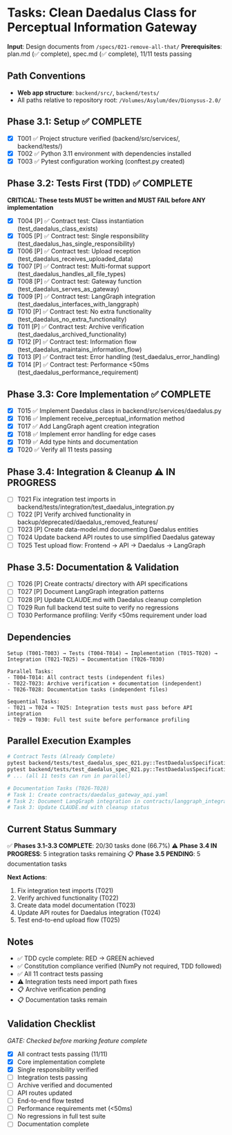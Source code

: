 # Tasks: Clean Daedalus Class for Perceptual Information Gateway

**Input**: Design documents from `/specs/021-remove-all-that/`
**Prerequisites**: plan.md (✅ complete), spec.md (✅ complete), 11/11 tests passing

## Path Conventions
- **Web app structure**: `backend/src/`, `backend/tests/`
- All paths relative to repository root: `/Volumes/Asylum/dev/Dionysus-2.0/`

## Phase 3.1: Setup ✅ COMPLETE
- [x] T001 ✅ Project structure verified (backend/src/services/, backend/tests/)
- [x] T002 ✅ Python 3.11 environment with dependencies installed
- [x] T003 ✅ Pytest configuration working (conftest.py created)

## Phase 3.2: Tests First (TDD) ✅ COMPLETE
**CRITICAL: These tests MUST be written and MUST FAIL before ANY implementation**
- [x] T004 [P] ✅ Contract test: Class instantiation (test_daedalus_class_exists)
- [x] T005 [P] ✅ Contract test: Single responsibility (test_daedalus_has_single_responsibility)
- [x] T006 [P] ✅ Contract test: Upload reception (test_daedalus_receives_uploaded_data)
- [x] T007 [P] ✅ Contract test: Multi-format support (test_daedalus_handles_all_file_types)
- [x] T008 [P] ✅ Contract test: Gateway function (test_daedalus_serves_as_gateway)
- [x] T009 [P] ✅ Contract test: LangGraph integration (test_daedalus_interfaces_with_langgraph)
- [x] T010 [P] ✅ Contract test: No extra functionality (test_daedalus_no_extra_functionality)
- [x] T011 [P] ✅ Contract test: Archive verification (test_daedalus_archived_functionality)
- [x] T012 [P] ✅ Contract test: Information flow (test_daedalus_maintains_information_flow)
- [x] T013 [P] ✅ Contract test: Error handling (test_daedalus_error_handling)
- [x] T014 [P] ✅ Contract test: Performance <50ms (test_daedalus_performance_requirement)

## Phase 3.3: Core Implementation ✅ COMPLETE
- [x] T015 ✅ Implement Daedalus class in backend/src/services/daedalus.py
- [x] T016 ✅ Implement receive_perceptual_information method
- [x] T017 ✅ Add LangGraph agent creation integration
- [x] T018 ✅ Implement error handling for edge cases
- [x] T019 ✅ Add type hints and documentation
- [x] T020 ✅ Verify all 11 tests passing

## Phase 3.4: Integration & Cleanup ⚠️ IN PROGRESS
- [ ] T021 Fix integration test imports in backend/tests/integration/test_daedalus_integration.py
- [ ] T022 [P] Verify archived functionality in backup/deprecated/daedalus_removed_features/
- [ ] T023 [P] Create data-model.md documenting Daedalus entities
- [ ] T024 Update backend API routes to use simplified Daedalus gateway
- [ ] T025 Test upload flow: Frontend → API → Daedalus → LangGraph

## Phase 3.5: Documentation & Validation
- [ ] T026 [P] Create contracts/ directory with API specifications
- [ ] T027 [P] Document LangGraph integration patterns
- [ ] T028 [P] Update CLAUDE.md with Daedalus cleanup completion
- [ ] T029 Run full backend test suite to verify no regressions
- [ ] T030 Performance profiling: Verify <50ms requirement under load

## Dependencies
```
Setup (T001-T003) → Tests (T004-T014) → Implementation (T015-T020) → Integration (T021-T025) → Documentation (T026-T030)

Parallel Tasks:
- T004-T014: All contract tests (independent files)
- T022-T023: Archive verification + documentation (independent)
- T026-T028: Documentation tasks (independent files)

Sequential Tasks:
- T021 → T024 → T025: Integration tests must pass before API integration
- T029 → T030: Full test suite before performance profiling
```

## Parallel Execution Examples
```bash
# Contract Tests (Already Complete)
pytest backend/tests/test_daedalus_spec_021.py::TestDaedalusSpecification::test_daedalus_class_exists -v
pytest backend/tests/test_daedalus_spec_021.py::TestDaedalusSpecification::test_daedalus_has_single_responsibility -v
# ... (all 11 tests can run in parallel)

# Documentation Tasks (T026-T028)
# Task 1: Create contracts/daedalus_gateway_api.yaml
# Task 2: Document LangGraph integration in contracts/langgraph_integration.md
# Task 3: Update CLAUDE.md with cleanup status
```

## Current Status Summary
✅ **Phases 3.1-3.3 COMPLETE**: 20/30 tasks done (66.7%)
⚠️ **Phase 3.4 IN PROGRESS**: 5 integration tasks remaining
📋 **Phase 3.5 PENDING**: 5 documentation tasks

**Next Actions**:
1. Fix integration test imports (T021)
2. Verify archived functionality (T022)
3. Create data model documentation (T023)
4. Update API routes for Daedalus integration (T024)
5. Test end-to-end upload flow (T025)

## Notes
- ✅ TDD cycle complete: RED → GREEN achieved
- ✅ Constitution compliance verified (NumPy not required, TDD followed)
- ✅ All 11 contract tests passing
- ⚠️ Integration tests need import path fixes
- 📋 Archive verification pending
- 📋 Documentation tasks remain

## Validation Checklist
*GATE: Checked before marking feature complete*

- [x] All contract tests passing (11/11)
- [x] Core implementation complete
- [x] Single responsibility verified
- [ ] Integration tests passing
- [ ] Archive verified and documented
- [ ] API routes updated
- [ ] End-to-end flow tested
- [ ] Performance requirements met (<50ms)
- [ ] No regressions in full test suite
- [ ] Documentation complete
